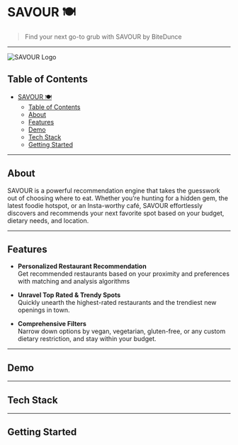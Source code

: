 # SAVOUR 🍽️

> Find your next go-to grub with SAVOUR by BiteDunce

---

![SAVOUR Logo](./assets/SAVOUR_LOGO.png)

## Table of Contents

- [SAVOUR 🍽️](#savour-️)
  - [Table of Contents](#table-of-contents)
  - [About](#about)
  - [Features](#features)
  - [Demo](#demo)
  - [Tech Stack](#tech-stack)
  - [Getting Started](#getting-started)

---

## About

SAVOUR is a powerful recommendation engine that takes the guesswork out of choosing where to eat. Whether you’re hunting for a hidden gem, the latest foodie hotspot, or an Insta-worthy café, SAVOUR effortlessly discovers and recommends your next favorite spot based on your budget, dietary needs, and location.

---

## Features

- **Personalized Restaurant Recommendation**  
  Get recommended restaurants based on your proximity and preferences with matching and analysis algorithms

- **Unravel Top Rated & Trendy Spots**  
  Quickly unearth the highest-rated restaurants and the trendiest new openings in town.

- **Comprehensive Filters**  
  Narrow down options by vegan, vegetarian, gluten-free, or any custom dietary restriction, and stay within your budget.

---

## Demo


---

## Tech Stack


---

## Getting Started

